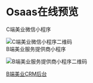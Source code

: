 # Osaas在线预览
C端美业微信小程序  

![C端美业微信小程序二维码](https://github.com/wwyl-saas/Osaas/blob/master/pictures/20200301115211.jpg)  
B端美业服务提供商小程序  

![B端美业服务提供商小程序二维码](https://github.com/wwyl-saas/Osaas/blob/master/pictures/20200301115155.jpg)  

[B端美业CRM后台](https://test.wanwuyoulian.com)  






